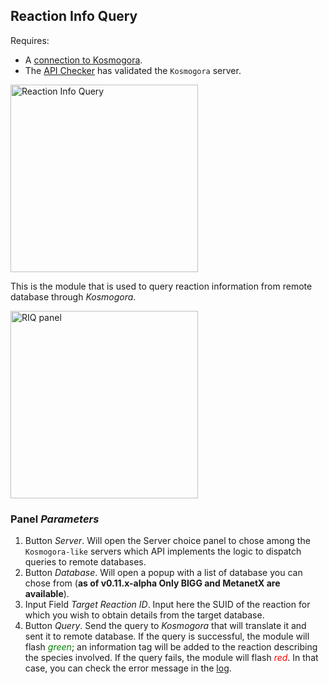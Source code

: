 ## Reaction Info Query
Requires:
- A [connection to Kosmogora](../Network/connecting_to_Kosmogora.md).
- The [API Checker](./api_checker.md) has validated the `Kosmogora` server.

<img src="../../../resources/images/modules/reaction_info_query.jpg" alt="Reaction Info Query" style="height: 300px;"/>

This is the module that is used to query reaction information from remote database through *Kosmogora*.

<img src="../../../resources/images/modules/1x/reaction_info_query_panel.png" alt="RIQ panel" style="height: 300px;"/>

### Panel *Parameters*
1. Button *Server*. Will open the Server choice panel to chose among the `Kosmogora-like` servers which API implements the logic to dispatch queries to remote databases. 
2. Button *Database*. Will open a popup with a list of database you can chose from (**as of v0.11.x-alpha Only BIGG and MetanetX are available**).
3. Input Field *Target Reaction ID*. Input here the SUID of the reaction for which you wish to obtain details from the target database.
4. Button *Query*. Send the query to *Kosmogora* that will translate it and sent it to remote database. If the query is successful, the module will flash <span style="color:green">*green*</span>; an information tag will be added to the reaction describing the species involved. If the query fails, the module will flash <span style="color:red">*red*</span>. In that case, you can check the error message in the [log](/articles/UserManual/UIMenus/log_menu.html).